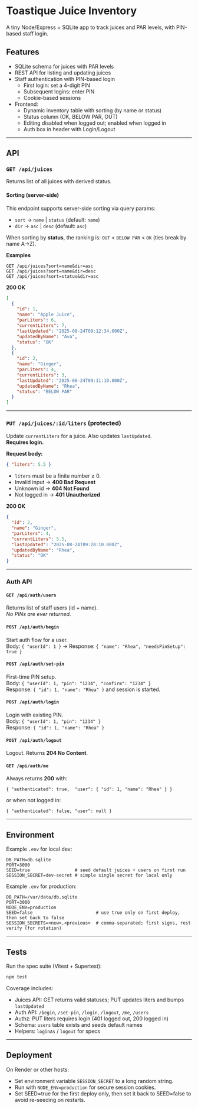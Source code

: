 # Toastique Juice Inventory

A tiny Node/Express + SQLite app to track juices and PAR levels, with PIN-based staff login.

## Features
- SQLite schema for juices with PAR levels
- REST API for listing and updating juices
- Staff authentication with PIN-based login
  - First login: set a 4-digit PIN
  - Subsequent logins: enter PIN
  - Cookie-based sessions
- Frontend:
  - Dynamic inventory table with sorting (by name or status)
  - Status column (OK, BELOW PAR, OUT)
  - Editing disabled when logged out; enabled when logged in
  - Auth box in header with Login/Logout

---

## API

### `GET /api/juices`

Returns list of all juices with derived status.

#### Sorting (server-side)
This endpoint supports server-side sorting via query params:

- `sort` → `name` | `status` (default: `name`)
- `dir`  → `asc`  | `desc`   (default: `asc`)

When sorting by **status**, the ranking is:
`OUT` < `BELOW PAR` < `OK` (ties break by name A→Z).

**Examples**
```
GET /api/juices?sort=name&dir=asc
GET /api/juices?sort=name&dir=desc
GET /api/juices?sort=status&dir=asc
```

**200 OK**
```json
[
  {
    "id": 1,
    "name": "Apple Juice",
    "parLiters": 6,
    "currentLiters": 7,
    "lastUpdated": "2025-08-24T09:12:34.000Z",
    "updatedByName": "Ava",
    "status": "OK"
  },
  {
    "id": 2,
    "name": "Ginger",
    "parLiters": 4,
    "currentLiters": 3,
    "lastUpdated": "2025-08-24T09:11:10.000Z",
    "updatedByName": "Rhea",
    "status": "BELOW PAR"
  }
]
```

---

### `PUT /api/juices/:id/liters` (protected)

Update `currentLiters` for a juice. Also updates `lastUpdated`.  
**Requires login.**

**Request body:**
```json
{ "liters": 5.5 }
```

- `liters` must be a finite number ≥ 0.  
- Invalid input → **400 Bad Request**  
- Unknown id → **404 Not Found**  
- Not logged in → **401 Unauthorized**

**200 OK**
```json
{
  "id": 2,
  "name": "Ginger",
  "parLiters": 4,
  "currentLiters": 5.5,
  "lastUpdated": "2025-08-24T09:20:10.000Z",
  "updatedByName": "Rhea",
  "status": "OK"
}
```

---

### Auth API

#### `GET /api/auth/users`
Returns list of staff users (id + name).  
_No PINs are ever returned._

#### `POST /api/auth/begin`
Start auth flow for a user.  
Body: `{ "userId": 1 }` → Response: `{ "name": "Rhea", "needsPinSetup": true }`

#### `POST /api/auth/set-pin`
First-time PIN setup.  
Body: `{ "userId": 1, "pin": "1234", "confirm": "1234" }`  
Response: `{ "id": 1, "name": "Rhea" }` and session is started.

#### `POST /api/auth/login`
Login with existing PIN.  
Body: `{ "userId": 1, "pin": "1234" }`  
Response: `{ "id": 1, "name": "Rhea" }`

#### `POST /api/auth/logout`
Logout. Returns **204 No Content**.

#### `GET /api/auth/me`
Always returns **200** with:
```
{ "authenticated": true,  "user": { "id": 1, "name": "Rhea" } }
```
or when not logged in:
```
{ "authenticated": false, "user": null }
```

---

## Environment

Example `.env` for local dev:

```
DB_PATH=db.sqlite
PORT=3000
SEED=true                 # seed default juices + users on first run
SESSION_SECRET=dev-secret # simple single secret for local only
```

Example `.env` for production:

```
DB_PATH=/var/data/db.sqlite
PORT=3000
NODE_ENV=production
SEED=false                        # use true only on first deploy, then set back to false
SESSION_SECRETS=<new>,<previous>  # comma-separated; first signs, rest verify (for rotation)
```

---

## Tests

Run the spec suite (Vitest + Supertest):

```bash
npm test
```

Coverage includes:
- Juices API: GET returns valid statuses; PUT updates liters and bumps `lastUpdated`
- Auth API: `/begin`, `/set-pin`, `/login`, `/logout`, `/me`, `/users`
- Authz: PUT liters requires login (401 logged out, 200 logged in)
- Schema: `users` table exists and seeds default names
- Helpers: `loginAs` / `logout` for specs

---

## Deployment

On Render or other hosts:
- Set environment variable `SESSION_SECRET` to a long random string.
- Run with `NODE_ENV=production` for secure session cookies.
- Set SEED=true for the first deploy only, then set it back to SEED=false to avoid re-seeding on restarts.
